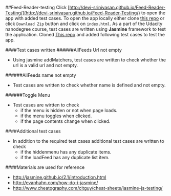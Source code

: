 ##Feed-Reader-testing
Click [http://devi-srinivasan.github.io/Feed-Reader-Testing/](http://devi-srinivasan.github.io/Feed-Reader-Testing/) to open the app with added test cases. To open the app locally either clone [this repo](http://devi-srinivasan.github.io/Feed-Reader-Testing/) or click `Download Zip` button and click on `index.html`.
As a part of the Udacity nanodegree course, test cases are written using **Jasmine** framework to test the application.
Cloned [This repo](https://github.com/udacity/frontend-nanodegree-feedreader) and added following test cases to test the app.

####Test cases written
######AllFeeds Url not empty
*	Using jasmine addMatchers, test cases are written to check whether the url is a valid url and not empty.

######AllFeeds name not empty
*	Test cases are written to check whether name is defined and not empty.

######Toggle Menu
*	Test cases are wirtten to check
	*	if the menu is hidden or not when page loads.
	*	if the menu toggles when clicked.
	*	if the page contents change when clicked.

####Additional test cases 
*	In addition to the required test cases additional test cases are written to check
	*	if the hiddenmenu has any duplicate items.
	*	if the loadFeed has any duplicate list item.

####Materials are used for reference	
*	http://jasmine.github.io/2.1/introduction.html
*	http://evanhahn.com/how-do-i-jasmine/
*	http://www.cheatography.com/citguy/cheat-sheets/jasmine-js-testing/
